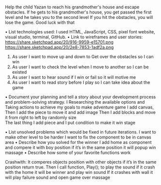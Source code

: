  

Help the child Yazan to reach his grandmother's house and escape obstacles.
If he gets to his grandmother's house, you get passed the first level and he takes you to the second level
If you hit the obstacles, you will lose the game.
Good luck with that


•	List technologies used:
I used HTML, JavaScript, CSS, pixel font website, visual studio, terminal, GitHub.
•	Link to wireframes and user stories:
https://share.sketchpad.app/20/916-9959-e15701.png
https://share.sketchpad.app/20/2e8-7853-1adf2a.png
1.	As user I want to move up and down to Get over the obstacles so I can win 
2.	As user I want to check the level when I move to another so I can be existed 
3.	As user I want to hear sound if I win or fail so it will motive me 
4.	As user I want to read story before I play so I can take idea about the game 

•	Document your planning and tell a story about your development process and problem-solving strategy.
I Researching the available options and Taking actions to achieve my goals to make adventure game 
I add canvas, Then I add the piece to move it and add image 
Then I add blocks and move it from right to left by randomly size   
The last thing I add piece and I put condition to make it win stage 


•	List unsolved problems which would be fixed in future iterations.
I want to make other level to be harder 
I want to fix the component to be in canvas area 
•	Describe how you solved for the winner
I add home as component and compere it with boy position if it’s in the same position it will popup win massage 
•	Describe how some of your favorite functions work

Crashwith:
It comperes objects position with other objects if it’s in the same position return true. 
Then I call function,
Play(); to play the sound if it crash with the home it will be winner and play win sound
If it crashes with wall it will play failure sound and open game over massage 

 
